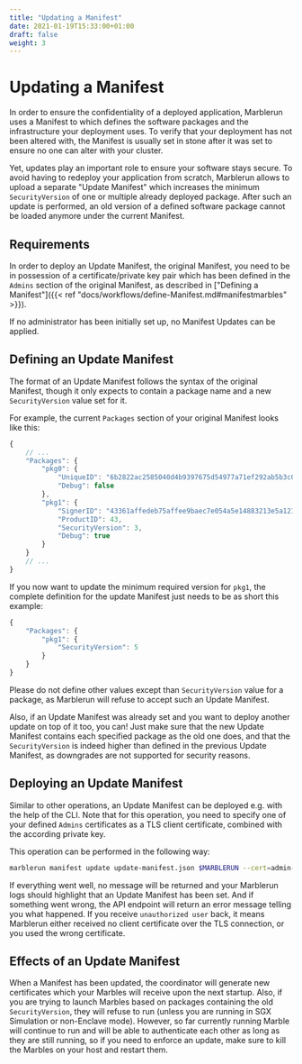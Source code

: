 ```yaml
---
title: "Updating a Manifest"
date: 2021-01-19T15:33:00+01:00
draft: false
weight: 3
---
```


# Updating a Manifest
In order to ensure the confidentiality of a deployed application, Marblerun uses a Manifest to which defines the software packages and the infrastructure your deployment uses. To verify that your deployment has not been altered with, the Manifest is usually set in stone after it was set to ensure no one can alter with your cluster.

Yet, updates play an important role to ensure your software stays secure. To avoid having to redeploy your application from scratch, Marblerun allows to upload a separate "Update Manifest" which increases the minimum `SecurityVersion` of one or multiple already deployed package. After such an update is performed, an old version of a defined software package cannot be loaded anymore under the current Manifest.

## Requirements
In order to deploy an Update Manifest, the original Manifest, you need to be in possession of a certificate/private key pair which has been defined in the `Admins` section of the original Manifest, as described in ["Defining a Manifest"]({{< ref "docs/workflows/define-Manifest.md#manifestmarbles" >}}).

If no administrator has been initially set up, no Manifest Updates can be applied.

## Defining an Update Manifest
The format of an Update Manifest follows the syntax of the original Manifest, though it only expects to contain a package name and a new `SecurityVersion` value set for it.

For example, the current `Packages` section of your original Manifest looks like this:

```javascript
{
    // ...
    "Packages": {
        "pkg0": {
            "UniqueID": "6b2822ac2585040d4b9397675d54977a71ef292ab5b3c0a6acceca26074ae585",
            "Debug": false
        },
        "pkg1": {
            "SignerID": "43361affedeb75affee9baec7e054a5e14883213e5a121b67d74a0e12e9d2b7a",
            "ProductID": 43,
            "SecurityVersion": 3,
            "Debug": true
        }
    }
    // ...
}
```

If you now want to update the minimum required version for `pkg1`, the complete definition for the update Manifest just needs to be as short this example:


```javascript
{
    "Packages": {
        "pkg1": {
            "SecurityVersion": 5
        }
    }
}
```

Please do not define other values except than `SecurityVersion` value for a package, as Marblerun will refuse to accept such an Update Manifest.

Also, if an Update Manifest was already set and you want to deploy another update on top of it too, you can! Just make sure that the new Update Manifest contains each specified package as the old one does, and that the `SecurityVersion` is indeed higher than defined in the previous Update Manifest, as downgrades are not supported for security reasons.

## Deploying an Update Manifest
Similar to other operations, an Update Manifest can be deployed e.g. with the help of the CLI. Note that for this operation, you need to specify one of your defined `Admins` certificates as a TLS client certificate, combined with the according private key.

This operation can be performed in the following way:

```bash
marblerun manifest update update-manifest.json $MARBLERUN --cert=admin-cert.pem --key=admin-key.pem --era-config=era.json
```

If everything went well, no message will be returned and your Marblerun logs should highlight that an Update Manifest has been set. And if something went wrong, the API endpoint will return an error message telling you what happened. If you receive `unauthorized user` back, it means Marblerun either received no client certificate over the TLS connection, or you used the wrong certificate.

## Effects of an Update Manifest
When a Manifest has been updated, the coordinator will generate new certificates which your Marbles will receive upon the next startup. Also, if you are trying to launch Marbles based on packages containing the old `SecurityVersion`, they will refuse to run (unless you are running in SGX Simulation or non-Enclave mode). However, so far currently running Marble will continue to run and will be able to authenticate each other as long as they are still running, so if you need to enforce an update, make sure to kill the Marbles on your host and restart them.
